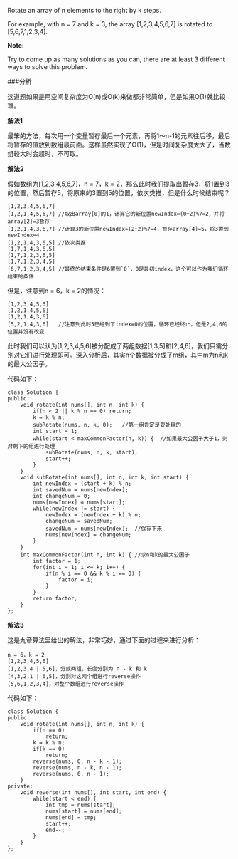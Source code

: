 Rotate an array of n elements to the right by k steps.

For example, with n = 7 and k = 3, the array [1,2,3,4,5,6,7] is rotated to [5,6,7,1,2,3,4].

<!--more-->

**Note:**

Try to come up as many solutions as you can, there are at least 3 different ways to solve this problem. 

###分析

这道题如果是用空间复杂度为O(n)或O(k)来做都非常简单，但是如果O(1)就比较难。

**解法1**

最笨的方法，每次用一个变量暂存最后一个元素，再将1～n-1的元素往后移，最后将暂存的值放到数组最前面。这样虽然实现了O(1)，但是时间复杂度太大了，当数组较大时会超时，不可取。

**解法2**

假如数组为[1,2,3,4,5,6,7]，n = 7，k = 2，那么此时我们提取出暂存3，将1置到3的位置，然后暂存5，将原来的3置到5的位置，依次类推，但是什么时候结束呢？

	[1,2,3,4,5,6,7]	
	[1,2,1,4,5,6,7]	//取出array[0]的1，计算它的新位置newIndex=(0+2)%7=2，并将array[2]=3暂存
	[1,2,1,4,3,6,7]	//计算3的新位置newIndex=(2+2)%7=4，暂存array[4]=5，将3置到newIndex=4
	[1,2,1,4,3,6,5]	//依次类推
	[1,7,1,4,3,6,5]
	[1,7,1,2,3,6,5]
	[1,7,1,2,3,4,5]
	[6,7,1,2,3,4,5]	//最终的结束条件是6置到`0`，0是最初index，这个可以作为我们循环结束的条件

但是，注意到n = 6，k = 2的情况：

	[1,2,3,4,5,6]
	[1,2,1,4,5,6]
	[1,2,1,4,3,6]
	[5,2,1,4,3,6]	//注意到此时5已经到了index=0的位置，循环已经终止，但是2,4,6的位置并没有改变

此时我们可以认为[1,2,3,4,5,6]被分配成了两组数据[1,3,5]和[2,4,6]，我们只需分别对它们进行处理即可。深入分析后，其实n个数据被分成了m组，其中m为n和k的最大公因子。

代码如下：

	class Solution {
	public:
		void rotate(int nums[], int n, int k) {
		    if(n < 2 || k % n == 0) return;
		    k = k % n;
		    subRotate(nums, n, k, 0);	//第一组肯定是要处理的
		    int start = 1;
		    while(start < maxCommonFactor(n, k)) {	//如果最大公因子大于1，则对剩下的组进行处理
		        subRotate(nums, n, k, start);
		        start++;
		    }
		}
		void subRotate(int nums[], int n, int k, int start) {
		    int newIndex = (start + k) % n;
		    int savedNum = nums[newIndex];
		    int changeNum = 0;
		    nums[newIndex] = nums[start];
		    while(newIndex != start) {
		        newIndex = (newIndex + k) % n;
		        changeNum = savedNum;
		        savedNum = nums[newIndex];  //保存下来
		        nums[newIndex] = changeNum;
		    }
		}
		int maxCommonFactor(int n, int k) {	//求n和k的最大公因子
		    int factor = 1;
		    for(int i = 1; i <= k; i++) {
		        if(n % i == 0 && k % i == 0) {
		            factor = i;
		        }
		    }
		    return factor;
		}
	};

**解法3**

这是九章算法里给出的解法，非常巧妙，通过下面的过程来进行分析：

	n = 6，k = 2
	[1,2,3,4,5,6]
	[1,2,3,4 | 5,6]，分成两组，长度分别为 n - k 和 k
	[4,3,2,1 | 6,5]，分别对这两个组进行reverse操作
	[5,6,1,2,3,4]，对整个数组进行reverse操作

代码如下：

	class Solution {
	public:
		void rotate(int nums[], int n, int k) {
		    if(n == 0)
		        return;
		    k = k % n;
		    if(k == 0)
		        return;
		    reverse(nums, 0, n - k - 1);
		    reverse(nums, n - k, n - 1);
		    reverse(nums, 0, n - 1);
		}
	private:
		void reverse(int nums[], int start, int end) {
		    while(start < end) {
		        int tmp = nums[start];
		        nums[start] = nums[end];
		        nums[end] = tmp;
		        start++;
		        end--;
		    }
		}
	};
	
